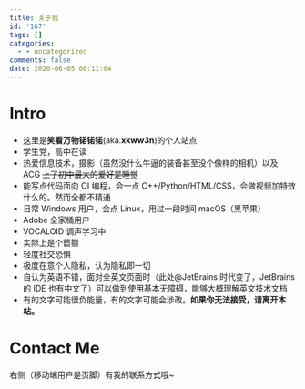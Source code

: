 ```yaml
---
title: 关于我
id: '167'
tags: []
categories:
  - - uncategorized
comments: false
date: 2020-06-05 00:11:04
---
```


# Intro

*   这里是**笑看万物锘锘锘**(aka.**xkww3n**)的个人站点
*   学生党，高中在读
*   热爱信息技术，摄影（虽然没什么牛逼的装备甚至没个像样的相机）以及 ACG ~~上了初中最大的爱好是睡觉~~
*   能写点代码面向 OI 编程，会一点 C++/Python/HTML/CSS，会做视频加特效什么的。然而全都不精通
*   日常 Windows 用户，会点 Linux，用过一段时间 macOS（黑苹果）
*   Adobe 全家桶用户
*   VOCALOID 调声学习中
*   实际上是个苣篛
*   轻度社交恐惧
*   极度在意个人隐私，认为隐私即一切
*   自认为英语不错，面对全英文页面时（此处@JetBrains 时代变了，JetBrains 的 IDE 也有中文了）可以做到使用基本无障碍，能够大概理解英文技术文档
*   有的文字可能很负能量，有的文字可能会涉政。**如果你无法接受，请离开本站。**

# Contact Me

右侧（移动端用户是页脚）有我的联系方式哦~
